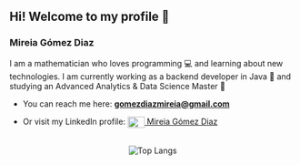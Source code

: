 <h2 align="left"> Hi! Welcome to my profile 👋 </h2>
<h3 align="left"> Mireia Gómez Diaz </h3>
I am a mathematician who loves programming 💻 and learning about new technologies. I am currently working as a backend developer in Java 🌱 and studying an Advanced Analytics & Data Science Master 🚀 

- You can reach me here: **gomezdiazmireia@gmail.com**

- Or visit my LinkedIn profile: <a href="https://www.linkedin.com/in/mireia-gómez-diaz-4322221b0/" target="blank"> <img align="center" src="https://cdn.jsdelivr.net/npm/simple-icons@3.0.1/icons/linkedin.svg" alt="Mireia Gómez Diaz" height="20" width="30" /> Mireia Gómez Diaz </a> 

<br>
<div align="center">
  <!--
  <img src="https://github-readme-stats.vercel.app/api?username=migodi15" alt="Top Langs" />
  <br>
  -->
  <img src="https://github-readme-stats.vercel.app/api/top-langs/?username=migodi15&layout=compact&theme=default&langs_count=10" alt="Top Langs" />
</div>

<!--
- 👯 I’m looking to collaborate on ...
- 🤔 I’m looking for help with ...
- 💬 Ask me about ...
- 😄 Pronouns: ...
- ⚡ Fun fact: ...
✨  🔭 
-->
